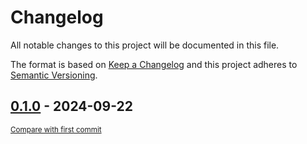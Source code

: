 # Changelog

All notable changes to this project will be documented in this file.

The format is based on [Keep a Changelog](http://keepachangelog.com/en/1.0.0/)
and this project adheres to [Semantic Versioning](http://semver.org/spec/v2.0.0.html).

<!-- insertion marker -->
## [0.1.0](https://github.com/tsypuk/aws-news/releases/tag/0.1.0) - 2024-09-22

<small>[Compare with first commit](https://github.com/tsypuk/aws-news/compare/f994e012f5c502b07963f873606d69c983b80c5f...0.1.0)</small>

